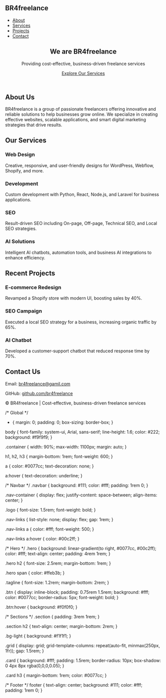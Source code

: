 <!DOCTYPE html>
<html lang="en">
<head>
  <meta charset="UTF-8">
  <meta name="viewport" content="width=device-width, initial-scale=1.0">
  <title>BR4freelance | Business-Driven Freelance Services</title>
  <meta name="description" content="BR4freelance - A group of freelancers providing cost-effective and business-driven services in Web Design, Development, SEO, and AI solutions.">
  <link rel="stylesheet" href="style.css">
</head>
<body>
  <!-- Navbar -->
  <nav class="navbar">
    <div class="container nav-container">
      <h1 class="logo">BR4freelance</h1>
      <ul class="nav-links">
        <li><a href="#about">About</a></li>
        <li><a href="#services">Services</a></li>
        <li><a href="#projects">Projects</a></li>
        <li><a href="#contact">Contact</a></li>
      </ul>
    </div>
  </nav>

  <!-- Hero -->
  <header class="hero">
    <div class="container">
      <h2>We are <span>BR4freelance</span></h2>
      <p class="tagline">Providing cost-effective, business-driven freelance services</p>
      <a href="#services" class="btn">Explore Our Services</a>
    </div>
  </header>

  <!-- About -->
  <section id="about" class="section">
    <div class="container">
      <h2>About Us</h2>
      <p>
        BR4freelance is a group of passionate freelancers offering innovative 
        and reliable solutions to help businesses grow online. We specialize in 
        creating effective websites, scalable applications, and smart digital 
        marketing strategies that drive results.
      </p>
    </div>
  </section>

  <!-- Services -->
  <section id="services" class="section bg-light">
    <div class="container">
      <h2>Our Services</h2>
      <div class="grid">
        <div class="card">
          <h3>Web Design</h3>
          <p>Creative, responsive, and user-friendly designs for WordPress, Webflow, Shopify, and more.</p>
        </div>
        <div class="card">
          <h3>Development</h3>
          <p>Custom development with Python, React, Node.js, and Laravel for business applications.</p>
        </div>
        <div class="card">
          <h3>SEO</h3>
          <p>Result-driven SEO including On-page, Off-page, Technical SEO, and Local SEO strategies.</p>
        </div>
        <div class="card">
          <h3>AI Solutions</h3>
          <p>Intelligent AI chatbots, automation tools, and business AI integrations to enhance efficiency.</p>
        </div>
      </div>
    </div>
  </section>

  <!-- Projects -->
  <section id="projects" class="section">
    <div class="container">
      <h2>Recent Projects</h2>
      <div class="grid">
        <div class="card">
          <h3>E-commerce Redesign</h3>
          <p>Revamped a Shopify store with modern UI, boosting sales by 40%.</p>
        </div>
        <div class="card">
          <h3>SEO Campaign</h3>
          <p>Executed a local SEO strategy for a business, increasing organic traffic by 65%.</p>
        </div>
        <div class="card">
          <h3>AI Chatbot</h3>
          <p>Developed a customer-support chatbot that reduced response time by 70%.</p>
        </div>
      </div>
    </div>
  </section>

  <!-- Contact -->
  <section id="contact" class="section bg-light">
    <div class="container">
      <h2>Contact Us</h2>
      <p>Email: <a href="mailto:br4freelance@gmail.com">br4freelance@gamil.com</a></p>
      <p>GitHub: <a href="https://github.com/br4freelance" target="_blank">github.com/br4freelance</a></p>
    </div>
  </section>

  <!-- Footer -->
  <footer>
    <p>© <span id="year"></span> BR4freelance | Cost-effective, business-driven freelance services</p>
  </footer>

  <script>
    document.getElementById("year").textContent = new Date().getFullYear();
  </script>
</body>
</html>

/* Global */
* {
  margin: 0;
  padding: 0;
  box-sizing: border-box;
}

body {
  font-family: system-ui, Arial, sans-serif;
  line-height: 1.6;
  color: #222;
  background: #f9f9f9;
}

.container {
  width: 90%;
  max-width: 1100px;
  margin: auto;
}

h1, h2, h3 {
  margin-bottom: 1rem;
  font-weight: 600;
}

a {
  color: #0077cc;
  text-decoration: none;
}

a:hover {
  text-decoration: underline;
}

/* Navbar */
.navbar {
  background: #111;
  color: #fff;
  padding: 1rem 0;
}

.nav-container {
  display: flex;
  justify-content: space-between;
  align-items: center;
}

.logo {
  font-size: 1.5rem;
  font-weight: bold;
}

.nav-links {
  list-style: none;
  display: flex;
  gap: 1rem;
}

.nav-links a {
  color: #fff;
  font-weight: 500;
}

.nav-links a:hover {
  color: #00c2ff;
}

/* Hero */
.hero {
  background: linear-gradient(to right, #0077cc, #00c2ff);
  color: #fff;
  text-align: center;
  padding: 4rem 1rem;
}

.hero h2 {
  font-size: 2.5rem;
  margin-bottom: 1rem;
}

.hero span {
  color: #ffeb3b;
}

.tagline {
  font-size: 1.2rem;
  margin-bottom: 2rem;
}

.btn {
  display: inline-block;
  padding: 0.75rem 1.5rem;
  background: #fff;
  color: #0077cc;
  border-radius: 5px;
  font-weight: bold;
}

.btn:hover {
  background: #f0f0f0;
}

/* Sections */
.section {
  padding: 3rem 1rem;
}

.section h2 {
  text-align: center;
  margin-bottom: 2rem;
}

.bg-light {
  background: #f1f1f1;
}

.grid {
  display: grid;
  grid-template-columns: repeat(auto-fit, minmax(250px, 1fr));
  gap: 1.5rem;
}

.card {
  background: #fff;
  padding: 1.5rem;
  border-radius: 10px;
  box-shadow: 0 4px 8px rgba(0,0,0,0.05);
}

.card h3 {
  margin-bottom: 1rem;
  color: #0077cc;
}

/* Footer */
footer {
  text-align: center;
  background: #111;
  color: #fff;
  padding: 1rem 0;
}
